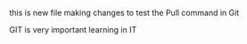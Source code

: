 this is new file
making changes to test the Pull command in Git

GIT is very important learning in IT
